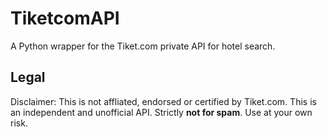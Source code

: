 # TiketcomAPI

A Python wrapper for the Tiket.com private API for hotel search.

## Legal

Disclaimer: This is not affliated, endorsed or certified by Tiket.com. This is an independent and unofficial API. Strictly **not for spam**. Use at your own risk.

